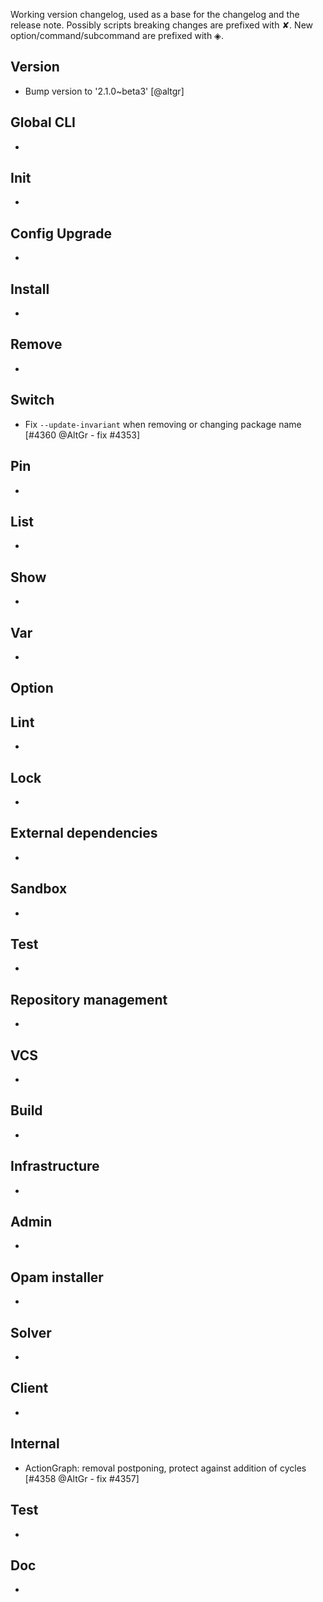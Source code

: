 Working version changelog, used as a base for the changelog and the release
note.
Possibly scripts breaking changes are prefixed with ✘.
New option/command/subcommand are prefixed with ◈.

## Version
  * Bump version to '2.1.0~beta3' [@altgr]

## Global CLI
  *

## Init
  *

## Config Upgrade
  *

## Install
  *

## Remove
  *

## Switch
  * Fix `--update-invariant` when removing or changing package name [#4360 @AltGr - fix #4353]

## Pin
  *

## List
  *

## Show
  *

## Var
  *

## Option

## Lint
  *

## Lock
  *

## External dependencies
  *

## Sandbox
  *

## Test
  *

## Repository management
  *

## VCS
  *

## Build
  *

## Infrastructure
  *

## Admin
  *

## Opam installer
  *

## Solver
  *

## Client
  *

## Internal
  * ActionGraph: removal postponing, protect against addition of cycles [#4358 @AltGr - fix #4357]

## Test
  *

## Doc
  *
